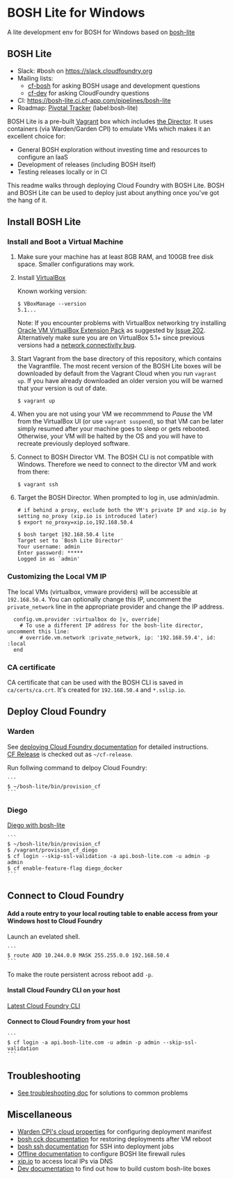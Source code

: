 # BOSH Lite for Windows
A lite development env for BOSH for Windows based on [bosh-lite](https://github.com/cloudfoundry/bosh-lite)

## BOSH Lite

* Slack: #bosh on <https://slack.cloudfoundry.org>
* Mailing lists:
  - [cf-bosh](https://lists.cloudfoundry.org/pipermail/cf-bosh) for asking BOSH usage and development questions
  - [cf-dev](https://lists.cloudfoundry.org/pipermail/cf-dev) for asking CloudFoundry questions
* CI: <https://bosh-lite.ci.cf-app.com/pipelines/bosh-lite>
* Roadmap: [Pivotal Tracker](https://www.pivotaltracker.com/n/projects/956238) (label:bosh-lite)

BOSH Lite is a pre-built [Vagrant](https://www.vagrantup.com/) box which includes [the Director](http://bosh.io/docs/terminology.html#director). It uses containers (via Warden/Garden CPI) to emulate VMs which makes it an excellent choice for:

- General BOSH exploration without investing time and resources to configure an IaaS
- Development of releases (including BOSH itself)
- Testing releases locally or in CI

This readme walks through deploying Cloud Foundry with BOSH Lite. BOSH and BOSH Lite can be used to deploy just about anything once you've got the hang of it.


## Install BOSH Lite

### Install and Boot a Virtual Machine

1. Make sure your machine has at least 8GB RAM, and 100GB free disk space. Smaller configurations may work.

1. Install [VirtualBox](https://www.virtualbox.org/wiki/Downloads)

    Known working version:

    ```
    $ VBoxManage --version
    5.1...
    ```

    Note: If you encounter problems with VirtualBox networking try installing [Oracle VM VirtualBox Extension Pack](https://www.virtualbox.org/wiki/Downloads) as suggested by [Issue 202](https://github.com/cloudfoundry/bosh-lite/issues/202). Alternatively make sure you are on VirtualBox 5.1+ since previous versions had a [network connectivity bug](https://github.com/concourse/concourse-lite/issues/9).

1. Start Vagrant from the base directory of this repository, which contains the Vagrantfile. The most recent version of the BOSH Lite boxes will be downloaded by default from the Vagrant Cloud when you run `vagrant up`. If you have already downloaded an older version you will be warned that your version is out of date.

    ```
    $ vagrant up
    ```

1. When you are not using your VM we recommmend to *Pause* the VM from the VirtualBox UI (or use `vagrant suspend`), so that VM can be later simply resumed after your machine goes to sleep or gets rebooted. Otherwise, your VM will be halted by the OS and you will have to recreate previously deployed software.

1. Connect to BOSH Director VM. The BOSH CLI is not compatible with Windows. Therefore we need to connect to the director VM and work from there:

    ```
    $ vagrant ssh
    ```
	
1. Target the BOSH Director. When prompted to log in, use admin/admin.

    ```
    # if behind a proxy, exclude both the VM's private IP and xip.io by setting no_proxy (xip.io is introduced later)
    $ export no_proxy=xip.io,192.168.50.4

    $ bosh target 192.168.50.4 lite
    Target set to `Bosh Lite Director'
    Your username: admin
    Enter password: *****
    Logged in as `admin'
    ```
	
### Customizing the Local VM IP

The local VMs (virtualbox, vmware providers) will be accessible at `192.168.50.4`. You can optionally change this IP, uncomment the `private_network` line in the appropriate provider and change the IP address.

```
  config.vm.provider :virtualbox do |v, override|
    # To use a different IP address for the bosh-lite director, uncomment this line:
    # override.vm.network :private_network, ip: '192.168.59.4', id: :local
  end
```
	
### CA certificate

CA certificate that can be used with the BOSH CLI is saved in `ca/certs/ca.crt`. It's created for `192.168.50.4` and `*.sslip.io`.

## Deploy Cloud Foundry

### Warden

See [deploying Cloud Foundry documentation](http://docs.cloudfoundry.org/deploying/boshlite/deploy_cf_boshlite.html) for detailed instructions.  
[CF Release](https://github.com/cloudfoundry/cf-release) is checked out  as `~/cf-release`.

Run follwing command to delpoy Cloud Foundry:

    ```
    $ ~/bosh-lite/bin/provision_cf
    ```

### Diego

[Diego with bosh-lite](https://github.com/cloudfoundry/diego-release/blob/7a1641d4325dd2faffa9e798d474618ec5dfc823/examples/bosh-lite/README.md)

    ```
    $ ~/bosh-lite/bin/provision_cf
	$ /vagrant/provision_cf_diego
	$ cf login --skip-ssl-validation -a api.bosh-lite.com -u admin -p admin
	$ cf enable-feature-flag diego_docker
    ```

## Connect to Cloud Foundry
	
#### Add a route entry to your local routing table to enable access from your Windows host to Cloud Foundry

Launch an evelated shell.

    ```
    $ route ADD 10.244.0.0 MASK 255.255.0.0 192.168.50.4
    ```
	
To make the route persistent across reboot add `-p`.

#### Install Cloud Foundry CLI on your host

[Latest Cloud Foundry CLI](https://github.com/cloudfoundry/cli/releases)

#### Connect to Cloud Foundry from your host

    ```
    $ cf login -a api.bosh-lite.com -u admin -p admin --skip-ssl-validation
    ```
	
## Troubleshooting

* [See troubleshooting doc](docs/troubleshooting.md) for solutions to common problems

## Miscellaneous

* [Warden CPI's cloud properties](http://bosh.io/docs/warden-cpi.html) for configuring deployment manifest
* [bosh cck documentation](docs/bosh-cck.md) for restoring deployments after VM reboot
* [bosh ssh documentation](docs/bosh-ssh.md) for SSH into deployment jobs
* [Offline documentation](docs/offline-dns.md) to configure BOSH lite firewall rules
* [xip.io](http://xip.io) to access local IPs via DNS
* [Dev documentation](docs/dev.md) to find out how to build custom bosh-lite boxes